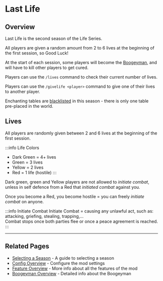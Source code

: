 # Last Life

## Overview

Last Life is the second season of the Life Series.

All players are given a random amount from 2 to 6 lives at the beginning of the first session, so Good Luck!

At the start of each session, some players will become the [Boogeyman](/features/boogeyman), and will have to kill other players to get cured.

Players can use the `/lives` command to check their current number of lives.

Players can use the `/givelife <player>` command to give one of their lives to another player.

Enchanting tables are [blacklisted](/features/blacklists) in this season - there is only one table pre-placed in the world.

## Lives
All players are randomly given between 2 and 6 lives at the beginning of the first session.

:::info Life Colors
- Dark Green = 4+ lives
- Green = 3 lives
- Yellow = 2 lives
- Red = 1 life (hostile)
:::

Dark green, green and Yellow players are not allowed to *initiate combat*, unless in self defence from a Red that *initiated combat* against you.

Once you become a Red, you become hostile = you can freely *initiate combat* on anyone.

:::info Initiate Combat
Initiate Combat = causing any unlawful act, such as: attacking, griefing, stealing, trapping,...<br>
Combat stops once both parties flee or once a peace agreement is reached.
:::


---

## Related Pages

- [Selecting a Season](/guide/selecting-season) - A guide to selecting a season
- [Config Overview](/config/overview) - Configure the mod settings
- [Feature Overview](/features/overview) - More info about all the features of the mod
- [Boogeyman Overview](/features/boogeyman) - Detailed info about the Boogeyman
